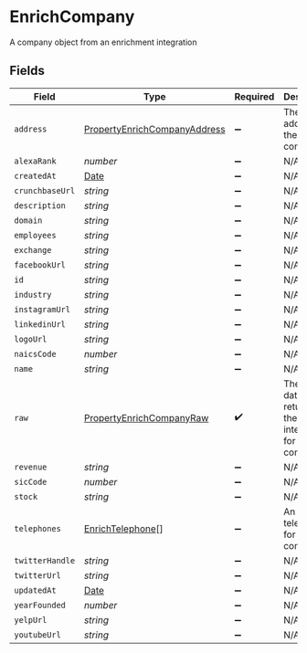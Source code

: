 # EnrichCompany

A company object from an enrichment integration


## Fields

| Field                                                                                         | Type                                                                                          | Required                                                                                      | Description                                                                                   |
| --------------------------------------------------------------------------------------------- | --------------------------------------------------------------------------------------------- | --------------------------------------------------------------------------------------------- | --------------------------------------------------------------------------------------------- |
| `address`                                                                                     | [PropertyEnrichCompanyAddress](../../models/shared/propertyenrichcompanyaddress.md)           | :heavy_minus_sign:                                                                            | The address of the company                                                                    |
| `alexaRank`                                                                                   | *number*                                                                                      | :heavy_minus_sign:                                                                            | N/A                                                                                           |
| `createdAt`                                                                                   | [Date](https://developer.mozilla.org/en-US/docs/Web/JavaScript/Reference/Global_Objects/Date) | :heavy_minus_sign:                                                                            | N/A                                                                                           |
| `crunchbaseUrl`                                                                               | *string*                                                                                      | :heavy_minus_sign:                                                                            | N/A                                                                                           |
| `description`                                                                                 | *string*                                                                                      | :heavy_minus_sign:                                                                            | N/A                                                                                           |
| `domain`                                                                                      | *string*                                                                                      | :heavy_minus_sign:                                                                            | N/A                                                                                           |
| `employees`                                                                                   | *string*                                                                                      | :heavy_minus_sign:                                                                            | N/A                                                                                           |
| `exchange`                                                                                    | *string*                                                                                      | :heavy_minus_sign:                                                                            | N/A                                                                                           |
| `facebookUrl`                                                                                 | *string*                                                                                      | :heavy_minus_sign:                                                                            | N/A                                                                                           |
| `id`                                                                                          | *string*                                                                                      | :heavy_minus_sign:                                                                            | N/A                                                                                           |
| `industry`                                                                                    | *string*                                                                                      | :heavy_minus_sign:                                                                            | N/A                                                                                           |
| `instagramUrl`                                                                                | *string*                                                                                      | :heavy_minus_sign:                                                                            | N/A                                                                                           |
| `linkedinUrl`                                                                                 | *string*                                                                                      | :heavy_minus_sign:                                                                            | N/A                                                                                           |
| `logoUrl`                                                                                     | *string*                                                                                      | :heavy_minus_sign:                                                                            | N/A                                                                                           |
| `naicsCode`                                                                                   | *number*                                                                                      | :heavy_minus_sign:                                                                            | N/A                                                                                           |
| `name`                                                                                        | *string*                                                                                      | :heavy_minus_sign:                                                                            | N/A                                                                                           |
| `raw`                                                                                         | [PropertyEnrichCompanyRaw](../../models/shared/propertyenrichcompanyraw.md)                   | :heavy_check_mark:                                                                            | The raw data returned by the integration for this company                                     |
| `revenue`                                                                                     | *string*                                                                                      | :heavy_minus_sign:                                                                            | N/A                                                                                           |
| `sicCode`                                                                                     | *number*                                                                                      | :heavy_minus_sign:                                                                            | N/A                                                                                           |
| `stock`                                                                                       | *string*                                                                                      | :heavy_minus_sign:                                                                            | N/A                                                                                           |
| `telephones`                                                                                  | [EnrichTelephone](../../models/shared/enrichtelephone.md)[]                                   | :heavy_minus_sign:                                                                            | An array of telephones for this company                                                       |
| `twitterHandle`                                                                               | *string*                                                                                      | :heavy_minus_sign:                                                                            | N/A                                                                                           |
| `twitterUrl`                                                                                  | *string*                                                                                      | :heavy_minus_sign:                                                                            | N/A                                                                                           |
| `updatedAt`                                                                                   | [Date](https://developer.mozilla.org/en-US/docs/Web/JavaScript/Reference/Global_Objects/Date) | :heavy_minus_sign:                                                                            | N/A                                                                                           |
| `yearFounded`                                                                                 | *number*                                                                                      | :heavy_minus_sign:                                                                            | N/A                                                                                           |
| `yelpUrl`                                                                                     | *string*                                                                                      | :heavy_minus_sign:                                                                            | N/A                                                                                           |
| `youtubeUrl`                                                                                  | *string*                                                                                      | :heavy_minus_sign:                                                                            | N/A                                                                                           |